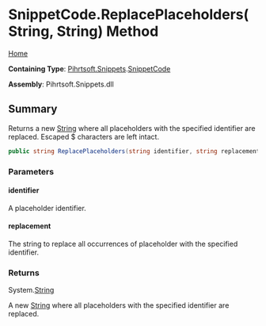 # SnippetCode\.ReplacePlaceholders\(String, String\) Method

[Home](../../../../README.md)

**Containing Type**: [Pihrtsoft.Snippets](../../README.md)\.[SnippetCode](../README.md)

**Assembly**: Pihrtsoft\.Snippets\.dll

## Summary

Returns a new [String](https://docs.microsoft.com/en-us/dotnet/api/system.string) where all placeholders with the specified identifier are replaced\. Escaped $ characters are left intact\.

```csharp
public string ReplacePlaceholders(string identifier, string replacement)
```

### Parameters

#### identifier

A placeholder identifier\.

#### replacement

The string to replace all occurrences of placeholder with the specified identifier\.

### Returns

System\.[String](https://docs.microsoft.com/en-us/dotnet/api/system.string)

A new [String](https://docs.microsoft.com/en-us/dotnet/api/system.string) where all placeholders with the specified identifier are replaced\.